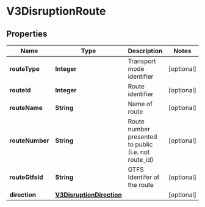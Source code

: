 # V3DisruptionRoute

## Properties
Name | Type | Description | Notes
------------ | ------------- | ------------- | -------------
**routeType** | **Integer** | Transport mode identifier |  [optional]
**routeId** | **Integer** | Route identifier |  [optional]
**routeName** | **String** | Name of route |  [optional]
**routeNumber** | **String** | Route number presented to public (i.e. not route_id) |  [optional]
**routeGtfsId** | **String** | GTFS Identifer of the route |  [optional]
**direction** | [**V3DisruptionDirection**](V3DisruptionDirection.md) |  |  [optional]
